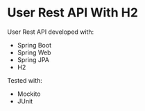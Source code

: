 # User Rest API With H2

User Rest API developed with:
* Spring Boot
* Spring Web
* Spring JPA
* H2

Tested with:
* Mockito
* JUnit
